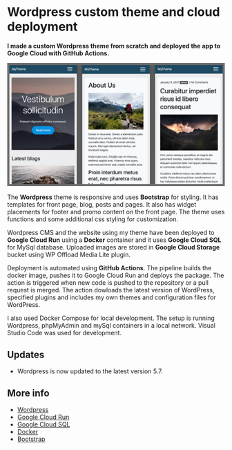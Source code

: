 # Wordpress custom theme and cloud deployment

**I made a custom Wordpress theme from scratch and deployed the app to Google Cloud with GitHub Actions.**

![Alt text](docs/mytheme-screens.jpg)

The **Wordpress** theme is responsive and uses **Bootstrap** for styling. It has templates for front page, blog, posts and pages. It also has widget placements for footer and promo content on the front page. The theme uses functions and some additional css styling for customization.

Wordpress CMS and the website using my theme have been deployed to **Google Cloud Run** using a **Docker** container and it uses **Google Cloud SQL** for MySql database. Uploaded images are stored in **Google Cloud Storage** bucket using WP Offload Media Lite plugin.

Deployment is automated using **GitHub Actions**. The pipeline builds the docker image, pushes it to Google Cloud Run and deploys the package. The action is triggered when new code is pushed to the repository or a pull request is merged. The action dowloads the latest version of WordPress, specified plugins and includes my own themes and configuration files for WordPress.

I also used Docker Compose for local development. The setup is running Wordpress, phpMyAdmin and mySql containers in a local network. Visual Studio Code was used for development.

## Updates

- Wordpress is now updated to the latest version 5.7.

## More info
- [Wordpress](https://wordpress.org/)
- [Google Cloud Run](https://www.google.com)
- [Google Cloud SQL](https://cloud.google.com/sql)
- [Docker](https://www.docker.com/)
- [Bootstrap](https://getbootstrap.com/)

